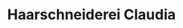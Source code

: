 ---
title: "Haarschneiderei Claudia"
url: /krems-an-der-donau/haarschneiderei-claudia/
shop: Friseur
---